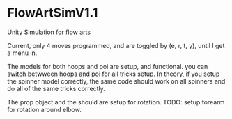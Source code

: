 # FlowArtSimV1.1
Unity Simulation for flow arts

Current, only 4 moves programmed, and are toggled by (e, r, t, y), until I get a menu in.

The models for both hoops and poi are setup, and functional. 
you can switch betwween hoops and poi for all tricks setup. 
In theory, if you setup the spinner model correctly, the same code should work on all spinners and do all of the same tricks correctly.

The prop object and the should are setup for rotation. 
TODO: setup forearm for rotation around elbow.
